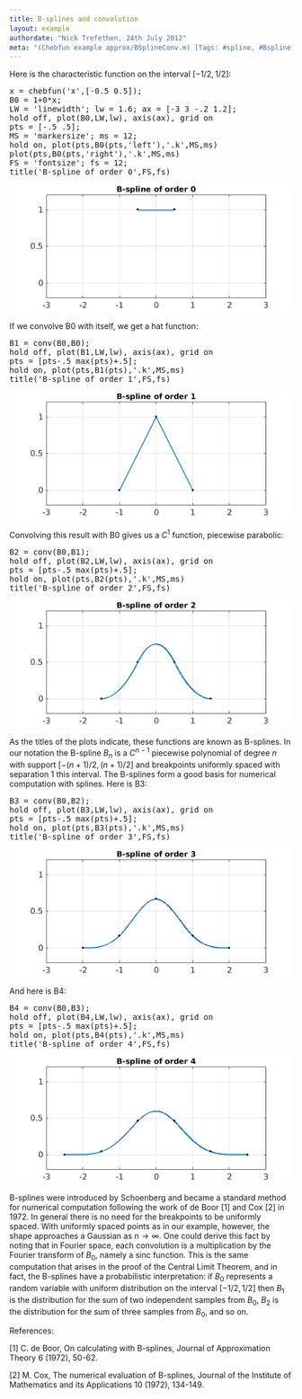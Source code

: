 ```yaml
---
title: B-splines and convolution
layout: example
authordate: "Nick Trefethen, 24th July 2012"
meta: "(Chebfun example approx/BSplineConv.m) [Tags: #spline, #Bspline, #convolution, #probability, #CONV]"
---
```


Here is the characteristic function on the interval $[-1/2,1/2]$:

<pre class="mcode-input">x = chebfun('x',[-0.5 0.5]);
B0 = 1+0*x;
LW = 'linewidth'; lw = 1.6; ax = [-3 3 -.2 1.2];
hold off, plot(B0,LW,lw), axis(ax), grid on
pts = [-.5 .5];
MS = 'markersize'; ms = 12;
hold on, plot(pts,B0(pts,'left'),'.k',MS,ms)
plot(pts,B0(pts,'right'),'.k',MS,ms)
FS = 'fontsize'; fs = 12;
title('B-spline of order 0',FS,fs)</pre><img src="img/BSplineConv_01.png" alt="">

If we convolve B0 with itself, we get a hat function:

<pre class="mcode-input">B1 = conv(B0,B0);
hold off, plot(B1,LW,lw), axis(ax), grid on
pts = [pts-.5 max(pts)+.5];
hold on, plot(pts,B1(pts),'.k',MS,ms)
title('B-spline of order 1',FS,fs)</pre><img src="img/BSplineConv_02.png" alt="">

Convolving this result with B0 gives us a $C^1$ function, piecewise parabolic:

<pre class="mcode-input">B2 = conv(B0,B1);
hold off, plot(B2,LW,lw), axis(ax), grid on
pts = [pts-.5 max(pts)+.5];
hold on, plot(pts,B2(pts),'.k',MS,ms)
title('B-spline of order 2',FS,fs)</pre><img src="img/BSplineConv_03.png" alt="">

As the titles of the plots indicate, these functions are known as B-splines.  In our notation the B-spline $B_n$ is a $C^{n-1}$ piecewise polynomial of degree $n$ with support $[-(n+1)/2,(n+1)/2]$ and breakpoints uniformly spaced with separation 1 this interval. The B-splines form a good basis for numerical computation with splines. Here is B3:

<pre class="mcode-input">B3 = conv(B0,B2);
hold off, plot(B3,LW,lw), axis(ax), grid on
pts = [pts-.5 max(pts)+.5];
hold on, plot(pts,B3(pts),'.k',MS,ms)
title('B-spline of order 3',FS,fs)</pre><img src="img/BSplineConv_04.png" alt="">

And here is B4:

<pre class="mcode-input">B4 = conv(B0,B3);
hold off, plot(B4,LW,lw), axis(ax), grid on
pts = [pts-.5 max(pts)+.5];
hold on, plot(pts,B4(pts),'.k',MS,ms)
title('B-spline of order 4',FS,fs)</pre><img src="img/BSplineConv_05.png" alt="">

B-splines were introduced by Schoenberg and became a standard method for numerical computation following the work of de Boor [1] and Cox [2] in 1972.  In general there is no need for the breakpoints to be uniformly spaced.  With uniformly spaced points as in our example, however, the shape approaches a Gaussian as $n\to\infty$.  One could derive this fact by noting that in Fourier space, each convolution is a multiplication by the Fourier transform of $B_0$, namely a sinc function.  This is the same computation that arises in the proof of the Central Limit Theorem, and in fact, the B-splines have a probabilistic interpretation: if $B_0$ represents a random variable with uniform distribution on the interval $[-1/2,1/2]$ then $B_1$ is the distribution for the sum of two independent samples from $B_0$, $B_2$ is the distribution for the sum of three samples from $B_0$, and so on.

References:

[1] C. de Boor, On calculating with B-splines, Journal of Approximation Theory 6 (1972), 50-62.

[2] M. Cox, The numerical evaluation of B-splines, Journal of the Institute of Mathematics and its Applications 10 (1972), 134-149.

